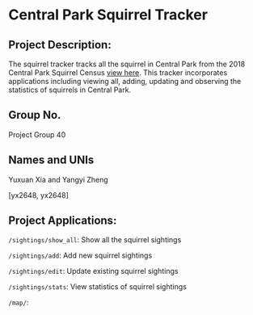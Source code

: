 # Central Park Squirrel Tracker
## Project Description:
The squirrel tracker tracks all the squirrel in Central Park from the 2018 Central Park Squirrel Census [view here](https://data.cityofnewyork.us/Environment/2018-Central-Park-Squirrel-Census-Squirrel-Data/vfnx-vebw). This tracker incorporates applications including viewing all, adding, updating and observing the statistics of squirrels in Central Park.

## Group No.
Project Group 40
## Names and UNIs
Yuxuan Xia and
Yangyi Zheng 

[yx2648, yx2648]

## Project Applications:
`/sightings/show_all`: Show all the squirrel sightings

`/sightings/add`: Add new squirrel sightings

`/sightings/edit`: Update existing squirrel sightings

`/sightings/stats`: View statistics of squirrel sightings

`/map/`: 
